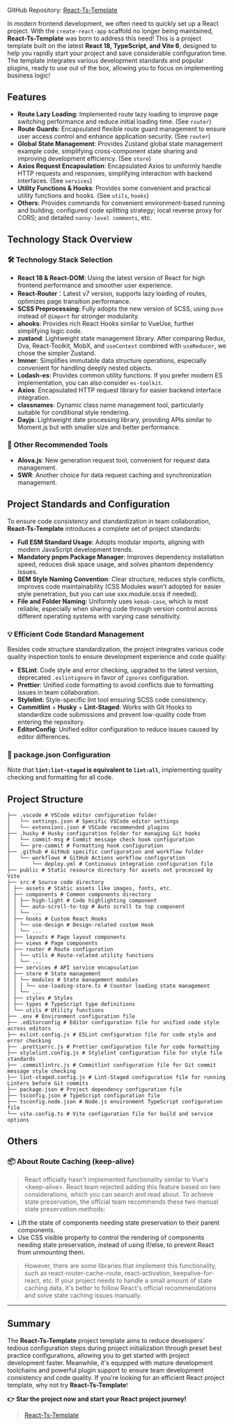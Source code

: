 GitHub Repository: [React-Ts-Template](https://github.com/huangmingfu/react-ts-template)

In modern frontend development, we often need to quickly set up a React project. With the `create-react-app` scaffold no longer being maintained, **React-Ts-Template** was born to address this need! This is a project template built on the latest **React 18, TypeScript, and Vite 6**, designed to help you rapidly start your project and save considerable configuration time. The template integrates various development standards and popular plugins, ready to use out of the box, allowing you to focus on implementing business logic!

## Features

- **Route Lazy Loading**: Implemented route lazy loading to improve page switching performance and reduce initial loading time. (See `router`)
- **Route Guards**: Encapsulated flexible route guard management to ensure user access control and enhance application security. (See `router`)
- **Global State Management**: Provides Zustand global state management example code, simplifying cross-component state sharing and improving development efficiency. (See `store`)
- **Axios Request Encapsulation**: Encapsulated Axios to uniformly handle HTTP requests and responses, simplifying interaction with backend interfaces. (See `services`)
- **Utility Functions & Hooks**: Provides some convenient and practical utility functions and hooks. (See `utils`, `hooks`)
- **Others**: Provides commands for convenient environment-based running and building; configured code splitting strategy; local reverse proxy for CORS; and detailed `nanny-level comments`, etc.

## Technology Stack Overview

### 🛠 Technology Stack Selection

- **React 18 & React-DOM**: Using the latest version of React for high frontend performance and smoother user experience.
- **React-Router**：Latest v7 version, supports lazy loading of routes, optimizes page transition performance.
- **SCSS Preprocessing**: Fully adopts the new version of SCSS, using `@use` instead of `@import` for stronger modularity.
- **ahooks**: Provides rich React Hooks similar to VueUse, further simplifying logic code.
- **zustand**: Lightweight state management library. After comparing Redux, Dva, React-Toolkit, MobX, and `useContext` combined with `useReducer`, we chose the simpler Zustand.
- **Immer**: Simplifies immutable data structure operations, especially convenient for handling deeply nested objects.
- **Lodash-es**: Provides common utility functions. If you prefer modern ES implementation, you can also consider `es-toolkit`.
- **Axios**: Encapsulated HTTP request library for easier backend interface integration.
- **classnames**: Dynamic class name management tool, particularly suitable for conditional style rendering.
- **Dayjs**: Lightweight date processing library, providing APIs similar to Moment.js but with smaller size and better performance.

### 🔧 Other Recommended Tools

- **Alova.js**: New generation request tool, convenient for request data management.
- **SWR**: Another choice for data request caching and synchronization management.

## Project Standards and Configuration

To ensure code consistency and standardization in team collaboration, **React-Ts-Template** introduces a complete set of project standards:

- **Full ESM Standard Usage**: Adopts modular imports, aligning with modern JavaScript development trends.
- **Mandatory pnpm Package Manager**: Improves dependency installation speed, reduces disk space usage, and solves phantom dependency issues.
- **BEM Style Naming Convention**: Clear structure, reduces style conflicts, improves code maintainability (CSS Modules wasn't adopted for easier style penetration, but you can use xxx.module.scss if needed).
- **File and Folder Naming**: Uniformly uses `kebab-case`, which is most reliable, especially when sharing code through version control across different operating systems with varying case sensitivity.

### 💡 Efficient Code Standard Management

Besides code structure standardization, the project integrates various code quality inspection tools to ensure development experience and code quality:

- **ESLint**: Code style and error checking, upgraded to the latest version, deprecated `.eslintignore` in favor of `ignores` configuration.
- **Prettier**: Unified code formatting to avoid conflicts due to formatting issues in team collaboration.
- **Stylelint**: Style-specific lint tool ensuring SCSS code consistency.
- **Commitlint** + **Husky** + **Lint-Staged**: Works with Git Hooks to standardize code submissions and prevent low-quality code from entering the repository.
- **EditorConfig**: Unified editor configuration to reduce issues caused by editor differences.

### 📝 package.json Configuration

Note that **`lint:lint-staged` is equivalent to `lint:all`**, implementing quality checking and formatting for all code.

## Project Structure

```tree
├── .vscode # VSCode editor configuration folder
│   └── settings.json # Specific VSCode editor settings
│   └── extensions.json # VSCode recommended plugins
├── .husky # Husky configuration folder for managing Git hooks
│   └── commit-msg # Commit message check hook configuration
│   └── pre-commit # Formatting hook configuration
├── .github # GitHub specific configuration and workflow folder
│   └── workflows # GitHub Actions workflow configuration
│       └── deploy.yml # Continuous integration configuration file
├── public # Static resource directory for assets not processed by Vite
├── src # Source code directory
│ ├── assets # Static assets like images, fonts, etc.
│ ├── components # Common components directory
│ │ ├── high-light # Code highlighting component
│ │ └── auto-scroll-to-top # Auto scroll to top component
│ │ └── ...
│ ├── hooks # Custom React Hooks
│ │ └── use-design # Design-related custom Hook
│ │ └── ...
│ ├── layouts # Page layout components
│ ├── views # Page components
│ ├── router # Route configuration
│ │ └── utils # Route-related utility functions
│ │ └── ...
│ ├── services # API service encapsulation
│ ├── store # State management
│ │ └── modules # State management modules
│ │ │ └── use-loading-store.ts # Counter loading state management
│ │ └── ...
│ ├── styles # Styles
│ ├── types # TypeScript type definitions
│ └── utils # Utility functions
├── .env # Environment configuration file
├── .editorconfig # Editor configuration file for unified code style across editors
├── eslint.config.js # ESLint configuration file for code style and error checking
├── .prettierrc.js # Prettier configuration file for code formatting
├── stylelint.config.js # Stylelint configuration file for style file standards
├── .commitlintrc.js # Commitlint configuration file for Git commit message style checking
├── lint-staged.config.js # Lint-Staged configuration file for running Linters before Git commits
├── package.json # Project dependency configuration file
├── tsconfig.json # TypeScript configuration file
├── tsconfig.node.json # Node.js environment TypeScript configuration file
└── vite.config.ts # Vite configuration file for build and service options
```

## Others

### 📦 About Route Caching (keep-alive)

> React officially hasn't implemented functionality similar to Vue's \<keep-alive\>. React team rejected adding this feature based on two considerations, which you can search and read about. To achieve state preservation, the official team recommends these two manual state preservation methods:

- Lift the state of components needing state preservation to their parent components.
- Use CSS visible property to control the rendering of components needing state preservation, instead of using if/else, to prevent React from unmounting them.

> However, there are some libraries that implement this functionality, such as react-router-cache-route, react-activation, keepalive-for-react, etc. If your project needs to handle a small amount of state caching data, it's better to follow React's official recommendations and solve state caching issues manually.

---

## Summary

The **React-Ts-Template** project template aims to reduce developers' tedious configuration steps during project initialization through preset best practice configurations, allowing you to get started with project development faster. Meanwhile, it's equipped with mature development toolchains and powerful plugin support to ensure team development consistency and code quality. If you're looking for an efficient React project template, why not try **React-Ts-Template**!

**👉 Star the project now and start your React project journey!**

> [React-Ts-Template](https://github.com/huangmingfu/react-ts-template)

